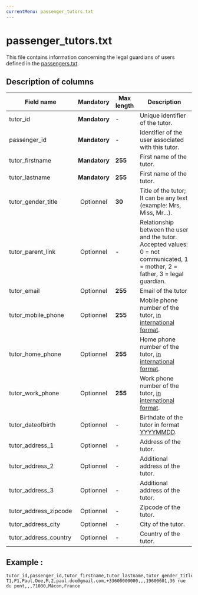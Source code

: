 ```yaml
---
currentMenu: passenger_tutors.txt
---
```


# passenger_tutors.txt

This file contains information concerning the legal guardians of users defined in the [passengers.txt](passengers.txt.html).

## Description of columns

| Field name             |  Mandatory     |  Max length | Description                                                                                                                     |
|---------------------------|:----------------:|------|---------------------------------------------------------------------------------------------------------------------------------|
| tutor_id              |  **Mandatory**   |   -  | Unique identifier of the tutor.                                                                                                 |
| passenger_id          |  **Mandatory**   |   -  | Identifier of the user associated with this tutor.                                                                              |
| tutor_firstname       |  **Mandatory**   |  **255** | First name of the tutor.                                                                                                        |
| tutor_lastname        |  **Mandatory**   |  **255** | First name of the tutor.                                                                                                        |
| tutor_gender_title    |  Optionnel   |  **30**  | Title of the tutor; It can be any text (example: Mrs, Miss, Mr...).                                                             |
| tutor_parent_link     |  Optionnel   |   -  | Relationship between the user and the tutor. Accepted values: 0 = not communicated, 1 = mother, 2 = father, 3 = legal guardian. |
| tutor_email           |  Optionnel   |  **255** | Email of the tutor                                                                                                              |
| tutor_mobile_phone    |  Optionnel   |  **255** | Mobile phone number of the tutor, [in international format](types.html).                                                        |
| tutor_home_phone      |  Optionnel   |  **255** | Home phone number of the tutor, [in international format](types.html).                                                          |
| tutor_work_phone      |  Optionnel   |  **255** | Work phone number of the tutor, [in international format](types.html).                                                          |
| tutor_dateofbirth     |  Optionnel   |   -  | Birthdate of the tutor in format [YYYYMMDD](types.html#Dates).                                                                  |
| tutor_address_1       |  Optionnel   |   -  | Address of the tutor.                                                                                                           |
| tutor_address_2       |  Optionnel   |   -  | Additional address of the tutor.                                                                                                |
| tutor_address_3       |  Optionnel   |   -  | Additional address of the tutor.                                                                                                |
| tutor_address_zipcode |  Optionnel   |   -  | Zipcode of the tutor.                                                                                                           |
| tutor_address_city    |  Optionnel   |   -  | City of the tutor.                                                                                                              |
| tutor_address_country |  Optionnel   |   -  | Country of the tutor.                                                                                                           |

## Example :
```
tutor_id,passenger_id,tutor_firstname,tutor_lastname,tutor_gender_title,tutor_parent_link,tutor_email,tutor_mobile_phone,tutor_home_phone,tutor_work_phone,tutor_dateofbirth,tutor_address_1,tutor_address_2,tutor_address_3,tutor_address_zipcode,tutor_address_city,tutor_address_country
T1,P1,Paul,Doe,M,2,paul.doe@gmail.com,+33600000000,,,19600601,36 rue du pont,,,71000,Mâcon,France
```
